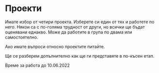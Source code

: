 # Проекти

Имате избор от четири проекта. Изберете си един от тях и работете по него. Някои са с по-голяма трудност от други, но всички ще бъдат оценявани еднакво. Може да работите в група по двама или самостоятелно.

Ако имате въпроси относно проектите питайте.

Ще се разберем допълнително как ще ги представяте в по-късен етап.

Време за работа до 10.06.2022